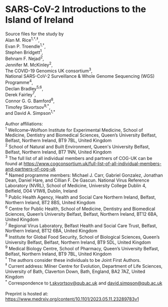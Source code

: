 # SARS-CoV-2 Introductions to the Island of Ireland
Source files for the study by<br>
Alan M. Rice<sup>1,†,‡</sup>,<br>
Evan P. Troendle<sup>1,†</sup>,<br>
Stephen Bridgett<sup>1</sup>,<br>
Behnam F. Nejad<sup>2</sup>,<br>
Jennifer M. McKinley<sup>2</sup>,<br>
The COVID-19 Genomics UK consortium<sup>3</sup>,<br>
National SARS-CoV-2 Surveillance \& Whole Genome Sequencing (WGS) Programme<sup>4</sup>,<br>
Declan Bradley<sup>5,6</sup>,<br>
Derek Fairley<sup>7</sup>,<br>
Connor G. G. Bamford<sup>8</sup>,<br>
Timofey Skvortsov<sup>9,\*</sup>,<br>
and
David A. Simpson<sup>1,\*</sup><br>
<br>
Author affiliations:<br>
<sup>1</sup> Wellcome–Wolfson Institute for Experimental Medicine, School of Medicine, Dentistry and Biomedical Sciences, Queen’s University Belfast, Belfast, Northern Ireland, BT9 7BL, United Kingdom <br>
<sup>2</sup> School of Natural and Built Environment, Queen's University Belfast, Belfast, Northern Ireland, BT7 1NN, United Kingdom<br>
<sup>3</sup> The full list of all individual members and partners of COG-UK can be found at <a href=https://www.cogconsortium.uk/full-list-of-all-individual-members-and-partners-of-cog-uk>https://www.cogconsortium.uk/full-list-of-all-individual-members-and-partners-of-cog-uk</a><br>
<sup>4</sup> Named programme members: Michael J. Carr, Gabriel Gonzalez, Jonathan Dean, Daniel Hare, and Cillian F. De Gascun. National Virus Reference Laboratory (NVRL), School of Medicine, University College Dublin 4, Belfield, D04 V1W8, Dublin, Ireland<br>
<sup>5</sup> Public Health Agency, Health and Social Care Northern Ireland, Belfast, Northern Ireland, BT2 8BS, United Kingdom<br>
<sup>6</sup> Centre for Public Health, School of Medicine, Dentistry and Biomedical Sciences, Queen’s University Belfast, Belfast, Northern Ireland, BT12 6BA, United Kingdom<br>
<sup>7</sup> Regional Virus Laboratory, Belfast Health and Social Care Trust, Belfast, Northern Ireland, BT12 6BA, United Kingdom<br>
<sup>8</sup> Institute for Global Food Security, School of Biological Sciences, Queen’s University Belfast, Belfast, Northern Ireland, BT9 5DL, United Kingdom<br>
<sup>9</sup> Medical Biology Centre, School of Pharmacy, Queen’s University Belfast, Belfast, Northern Ireland, BT9 7BL, United Kingdom<br>
<sup>†</sup> The authors consider these individuals to be Joint First Authors.<br>
<sup>‡</sup> Current address: Milner Centre for Evolution, Department of Life Sciences, University of Bath, Claverton Down, Bath, England, BA2 7AZ, United Kingdom<br>
<sup>*</sup> Correspondence to <a href=mailto:t.skvortsov@qub.ac.uk>t.skvortsov@qub.ac.uk</a> and <a href=mailto:david.simpson@qub.ac.uk>david.simpson@qub.ac.uk</a><br>
<br>
Preprint is hosted at:<br>
<a href=https://www.medrxiv.org/content/10.1101/2023.05.11.23289783v1>https://www.medrxiv.org/content/10.1101/2023.05.11.23289783v1</a>
